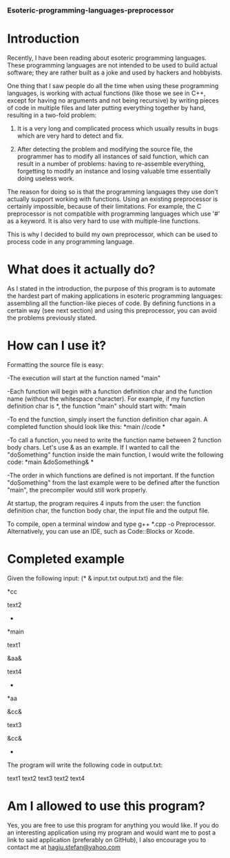 ### Esoteric-programming-languages-preprocessor

# Introduction

Recently, I have been reading about esoteric programming languages. These programming languages are not intended to be used to build actual software; they are rather built as a joke and used by hackers and hobbyists. 

One thing that I saw people do all the time when using these programming languages, is working with actual functions (like those we see in C++, except for having no arguments and not being recursive) by writing pieces of code in multiple files and later putting everything together by hand, resulting in a two-fold problem: 

1) It is a very long and complicated process which usually results in bugs which are very hard to detect and fix. 

2) After detecting the problem and modifying the source file, the programmer has to modify all instances of said function, which can result in a number of problems: having to re-assemble everything, forgetting to modify an instance and losing valuable time essentially doing useless work.

The reason for doing so is that the programming languages they use don't actually support working with functions. Using an existing preprocessor is certainly impossible, because of their limitations. For example, the C preprocessor is not compatible with programming languages which use '#' as a keyword. It is also very hard to use with multiple-line functions. 

This is why I decided to build my own preprocessor, which can be used to process code in any programming language.

# What does it actually do?

As I stated in the introduction, the purpose of this program is to automate the hardest part of making applications in esoteric programming languages: assembling all the function-like pieces of code. By defining functions in a certain way (see next section) and using this preprocessor, you can avoid the problems previously stated.

# How can I use it?

Formatting the source file is easy:

-The execution will start at the function named "main"

-Each function will begin with a function definition char and the function name (without the whitespace character). For example, if my function definition char is *, the function "main" should start with: *main

-To end the function, simply insert the function definition char again. A completed function should look like this:   *main //code *

-To call a function, you need to write the function name between 2 function body chars. Let's use & as an example. If I wanted to call the "doSomething" function inside the main function, I would write the following code:  *main &doSomething& *

-The order in which functions are defined is not important. If the function "doSomething" from the last example were to be defined after the function "main", the precompiler would still work properly.

At startup, the program requires 4 inputs from the user: the function definition char, the function body char, the input file and the output file.

To compile, open a terminal window and type g++ *.cpp -o Preprocessor. Alternatively, you can use an IDE, such as Code::Blocks or Xcode.

# Completed example

Given the following input: (* & input.txt output.txt) and the file:

*cc

text2

*


*main

text1

&aa&

text4

*


*aa

&cc&

text3

&cc&

*


The program will write the following code in output.txt:

text1
text2
text3
text2
text4

# Am I allowed to use this program?

Yes, you are free to use this program for anything you would like. If you do an interesting application using my program and would want me to post a link to said application (preferably on GitHub), I also encourage you to contact me at hagiu.stefan@yahoo.com
